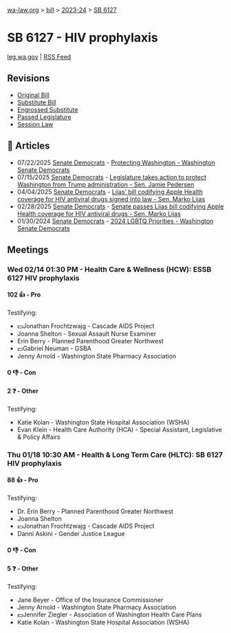 [wa-law.org](/) > [bill](/bill/) > [2023-24](/bill/2023-24/) > [SB 6127](/bill/2023-24/sb/6127/)

# SB 6127 - HIV prophylaxis
[leg.wa.gov](https://app.leg.wa.gov/billsummary?BillNumber=6127&Year=2023&Initiative=false) | [RSS Feed](./rss.xml)

## Revisions
* [Original Bill](1/)
* [Substitute Bill](S/)
* [Engrossed Substitute](S.E/)
* [Passed Legislature](S.PL/)
* [Session Law](S.SL/)

## 📰 Articles
* 07/22/2025 [Senate Democrats](/org/senate_democrats/) - [Protecting Washington - Washington Senate Democrats](https://senatedemocrats.wa.gov/protecting-washington/#:~:text=SB%206127)
* 07/15/2025 [Senate Democrats](/org/senate_democrats/) - [Legislature takes action to protect Washington from Trump administration - Sen. Jamie Pedersen](https://senatedemocrats.wa.gov/pedersen/2025/07/15/legislature-takes-action-to-protect-washington-from-trump-administration/#:~:text=SB%206127)
* 04/04/2025 [Senate Democrats](/org/senate_democrats/) - [Liias’ bill codifying Apple Health coverage for HIV antiviral drugs signed into law - Sen. Marko Liias](https://senatedemocrats.wa.gov/liias/2025/04/04/liias-bill-codifying-apple-health-coverage-for-hiv-antiviral-drugs-signed-into-law/#:~:text=SB%206127)
* 02/28/2025 [Senate Democrats](/org/senate_democrats/) - [Senate passes Liias bill codifying Apple Health coverage for HIV antiviral drugs - Sen. Marko Liias](https://senatedemocrats.wa.gov/liias/2025/02/28/senate-passes-liias-bill-codifying-apple-health-coverage-for-hiv-antiviral-drugs/#:~:text=SB%206127)
* 01/30/2024 [Senate Democrats](/org/senate_democrats/) - [2024 LGBTQ Priorities - Washington Senate Democrats](https://senatedemocrats.wa.gov/lgbtq2024priorities/#:~:text=Senate%20Bill%206127)

## Meetings
### Wed 02/14 01:30 PM - Health Care & Wellness (HCW): ESSB 6127 HIV prophylaxis
#### 102 👍 - Pro
Testifying:
* 💵Jonathan Frochtzwajg - Cascade AIDS Project
* Joanna Shelton - Sexual Assault Nurse Examiner
* Erin Berry - Planned Parenthood Greater Northwest
* 💵Gabriel Neuman - GSBA
* Jenny Arnold - Washington State Pharmacy Association

#### 0 👎 - Con

#### 2 ❓ - Other
Testifying:
* Katie Kolan - Washington State Hospital Association (WSHA)
* Evan Klein - Health Care Authority (HCA) - Special Assistant, Legislative & Policy Affairs

### Thu 01/18 10:30 AM - Health & Long Term Care (HLTC): SB 6127 HIV prophylaxis
#### 88 👍 - Pro
Testifying:
* Dr. Erin Berry - Planned Parenthood Greater Northwest
* Joanna Shelton
* 💵Jonathan Frochtzwajg - Cascade AIDS Project
* Danni Askini - Gender Justice League

#### 0 👎 - Con

#### 5 ❓ - Other
Testifying:
* Jane Beyer - Office of the Insurance Commissioner
* Jenny Arnold - Washington State Pharmacy Association
* 💵Jennifer Ziegler - Association of Washington Health Care Plans
* Katie Kolan - Washington State Hospital Association (WSHA)
